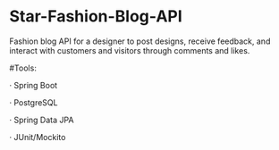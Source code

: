 # Star-Fashion-Blog-API
Fashion blog API for a designer to post designs, receive feedback, and interact with customers and visitors through comments and likes.

#Tools:


· Spring Boot

· PostgreSQL

· Spring Data JPA

· JUnit/Mockito


